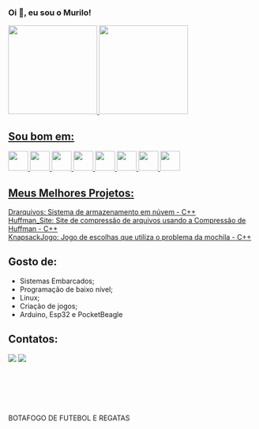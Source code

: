 ### Oi 👋, eu sou o Murilo!

<!--
**murilopbs/murilopbs** is a ✨ _special_ ✨ repository because its `README.md` (this file) appears on your GitHub profile.

Here are some ideas to get you started:

- 🔭 I’m currently working on ...
- 🌱 I’m currently learning ...
- 👯 I’m looking to collaborate on ...
- 🤔 I’m looking for help with ...
- 💬 Ask me about ...
- 📫 How to reach me: ...
- 😄 Pronouns: ...
- ⚡ Fun fact: ...
-->

<div>
<a href="https://github.com/murilopbs">
<img height="180em" src="https://github-readme-stats.vercel.app/api/top-langs/?username=murilopbs&layout=compact&langs_count=7&theme=dracula"/>
<img height="180em" src="https://github-readme-stats.vercel.app/api?username=murilopbs&show_icons=true&theme=dracula&include_all_commits=true&count_private=true"/>
</div>

## Sou bom em:
<img src="https://cdn.jsdelivr.net/gh/devicons/devicon/icons/linux/linux-original.svg" width="40" height="40"/> 
<img src="https://cdn.jsdelivr.net/gh/devicons/devicon/icons/arduino/arduino-original.svg" width="40" height="40" />
<img src="https://cdn.jsdelivr.net/gh/devicons/devicon/icons/c/c-original.svg" width="40" height="40"/>
<img src="https://cdn.jsdelivr.net/gh/devicons/devicon/icons/cplusplus/cplusplus-original.svg" width="40" height="40"/>
<img src="https://cdn.jsdelivr.net/gh/devicons/devicon/icons/java/java-original.svg" width="40" height="40"/>
<img src="https://cdn.jsdelivr.net/gh/devicons/devicon/icons/python/python-original.svg" width="40" height="40"/>
<img src="https://cdn.jsdelivr.net/gh/devicons/devicon/icons/flutter/flutter-original.svg" width="40" height="40"/>
<img src="https://cdn.jsdelivr.net/gh/devicons/devicon/icons/firebase/firebase-plain.svg" width="40" height="40"/>

## Meus Melhores Projetos:
[Drarquivos: Sistema de armazenamento em núvem - C++](https://github.com/murilopbs/drarquivos)<br/>
[Huffman_Site: Site de compressão de arquivos usando a Compressão de Huffman - C++](https://github.com/murilopbs/Huffman_Site)<br/>
[KnapsackJogo: Jogo de escolhas que utiliza o problema da mochila - C++](https://github.com/murilopbs/knapsackJogo)<br/>

## Gosto de:
- Sistemas Embarcados;
- Programação de baixo nível;
- Linux;
- Criação de jogos;
- Arduino, Esp32 e PocketBeagle

## Contatos:

<div>
<a href = "murilopbsouto@gmail.com"><img src="https://img.shields.io/badge/Gmail-D14836?style=for-the-badge&logo=gmail&logoColor=white" target="_blank"></a>
<a href="https://www.linkedin.com/in/murilo-perazzo-8b83191a6/" target="_blank"><img src="https://img.shields.io/badge/-LinkedIn-%230077B5?style=for-the-badge&logo=linkedin&logoColor=white" target="_blank"></a>   
</div>
<br/><br/><br/><br/><br/><br/>
BOTAFOGO DE FUTEBOL E REGATAS
